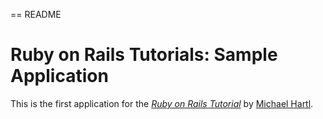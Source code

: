 == README

# Ruby on Rails Tutorials: Sample Application
This is the first application for the 
[*Ruby on Rails Tutorial*](http://railstutorial.jp/)
by [Michael Hartl](http://michaelhartl.com/).

